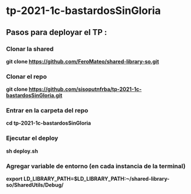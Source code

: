 # tp-2021-1c-bastardosSinGloria
## Pasos para deployar el TP :

### Clonar la shared
**git clone https://github.com/FeroMateo/shared-library-so.git**

### Clonar el repo
**git clone https://github.com/sisoputnfrba/tp-2021-1c-bastardosSinGloria.git**

### Entrar en la carpeta del repo 
**cd tp-2021-1c-bastardosSinGloria**
### Ejecutar el deploy
**sh deploy.sh**

### Agregar variable de entorno (en cada instancia de la terminal)
**export LD_LIBRARY_PATH=$LD_LIBRARY_PATH:~/shared-library-so/SharedUtils/Debug/**
